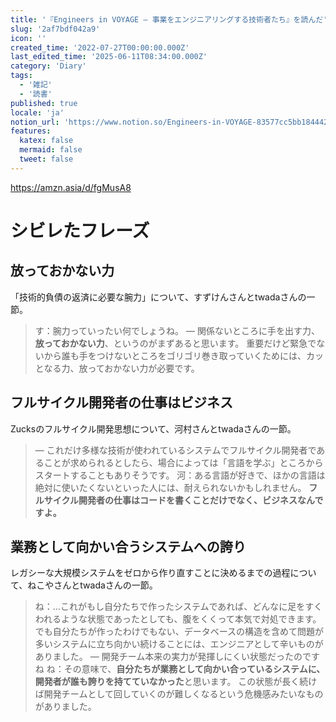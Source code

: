 ```yaml
---
title: '『Engineers in VOYAGE ― 事業をエンジニアリングする技術者たち』を読んだ'
slug: '2af7bdf042a9'
icon: ''
created_time: '2022-07-27T00:00:00.000Z'
last_edited_time: '2025-06-11T08:34:00.000Z'
category: 'Diary'
tags:
  - '雑記'
  - '読書'
published: true
locale: 'ja'
notion_url: 'https://www.notion.so/Engineers-in-VOYAGE-83577cc5bb184442a0af7636350d9064'
features:
  katex: false
  mermaid: false
  tweet: false
---
```


https://amzn.asia/d/fgMusA8

# シビレたフレーズ

## 放っておかない力

「技術的負債の返済に必要な腕力」について、すずけんさんとtwadaさんの一節。

> す：腕力っていったい何でしょうね。
> ― 関係ないところに手を出す力、**放っておかない力**、というのがまずあると思います。 重要だけど緊急でないから誰も手をつけないところをゴリゴリ巻き取っていくためには、カッとなる力、放っておかない力が必要です。

## フルサイクル開発者の仕事はビジネス

Zucksのフルサイクル開発思想について、河村さんとtwadaさんの一節。

> ― これだけ多様な技術が使われているシステムでフルサイクル開発者であることが求められるとしたら、場合によっては「言語を学ぶ」ところからスタートすることもありそうです。
> 河：ある言語が好きで、ほかの言語は絶対に使いたくないといった人には、耐えられないかもしれません。 **フルサイクル開発者の仕事はコードを書くことだけでなく、ビジネスなんですよ。**

## 業務として向かい合うシステムへの誇り

レガシーな大規模システムをゼロから作り直すことに決めるまでの過程について、ねこやさんとtwadaさんの一節。

> ね：...これがもし自分たちで作ったシステムであれば、どんなに足をすくわれるような状態であったとしても、腹をくくって本気で対処できます。でも自分たちが作ったわけでもない、データベースの構造を含めて問題が多いシステムに立ち向かい続けることには、エンジニアとして辛いものがありました。
> ― 開発チーム本来の実力が発揮しにくい状態だったのですね
> ね：その意味で、**自分たちが業務として向かい合っているシステムに、開発者が誰も誇りを持てていなかった**と思います。 この状態が長く続けば開発チームとして回していくのが難しくなるという危機感みたいなものがありました。
